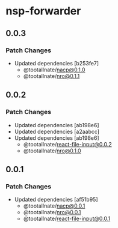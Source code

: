# nsp-forwarder

## 0.0.3

### Patch Changes

- Updated dependencies [b253fe7]
  - @tootallnate/nacp@0.1.0
  - @tootallnate/nro@0.1.1

## 0.0.2

### Patch Changes

- Updated dependencies [ab198e6]
- Updated dependencies [a2aabcc]
- Updated dependencies [ab198e6]
  - @tootallnate/react-file-input@0.0.2
  - @tootallnate/nro@0.1.0

## 0.0.1

### Patch Changes

- Updated dependencies [af51b95]
  - @tootallnate/nacp@0.0.1
  - @tootallnate/nro@0.0.1
  - @tootallnate/react-file-input@0.0.1
